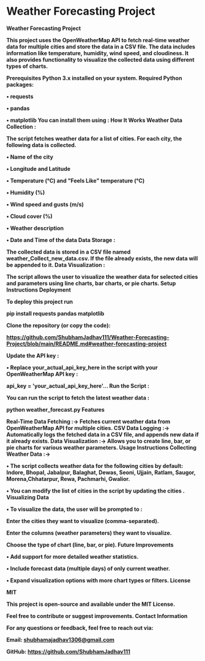 # Weather Forecasting Project
<b>
Weather Forecasting Project

This project uses the OpenWeatherMap API to fetch real-time weather data for multiple cities and store the data in a CSV file. The data includes information like temperature, humidity, wind speed, and cloudiness. It also provides functionality to visualize the collected data using different types of charts.

Prerequisites
Python 3.x installed on your system.
<b>
Required Python packages:

• requests

• pandas

• matplotlib
<b>
You can install them using :
<b>
How It Works
<b>
Weather Data Collection :

The script fetches weather data for a list of cities. For each city, the following data is collected.

• Name of the city

• Longitude and Latitude

• Temperature (°C) and "Feels Like" temperature (°C)

• Humidity (%)

• Wind speed and gusts (m/s)

• Cloud cover (%)

• Weather description

• Date and Time of the data
<b>
Data Storage :

The collected data is stored in a CSV file named weather_Collect_new_data.csv. If the file already exists, the new data will be appended to it.
<b>
Data Visualization :

The script allows the user to visualize the weather data for selected cities and parameters using line charts, bar charts, or pie charts.
<b>
Setup Instructions
<b>
Deployment

To deploy this project run

  pip install requests pandas matplotlib
  
Clone the repository (or copy the code):

https://github.com/ShubhamJadhav111/Weather-Forecasting-Project/blob/main/README.md#weather-forecasting-project

<b>
  
Update the API key :

• Replace your_actual_api_key_here in the script with your OpenWeatherMap API key :

api_key = 'your_actual_api_key_here'...
<b>
Run the Script :

You can run the script to fetch the latest weather data :

python weather_forecast.py
<b>
Features

Real-Time Data Fetching :-> Fetches current weather data from OpenWeatherMap API for multiple cities.
CSV Data Logging :-> Automatically logs the fetched data in a CSV file, and appends new data if it already exists.
Data Visualization :-> Allows you to create line, bar, or pie charts for various weather parameters.
<b>
Usage Instructions
<b>
Collecting Weather Data :->

• The script collects weather data for the following cities by default: Indore, Bhopal, Jabalpur, Balaghat, Dewas, Seoni, Ujjain, Ratlam, Saugor, Morena,Chhatarpur, Rewa, Pachmarhi, Gwalior.

• You can modify the list of cities in the script by updating the cities .
<b>
Visualizing Data

• To visualize the data, the user will be prompted to :

Enter the cities they want to visualize (comma-separated).

Enter the columns (weather parameters) they want to visualize.

Choose the type of chart (line, bar, or pie).
<b>
Future Improvements

• Add support for more detailed weather statistics.

• Include forecast data (multiple days) of only current weather.

• Expand visualization options with more chart types or filters.
<b>
License

MIT

This project is open-source and available under the MIT License.

Feel free to contribute or suggest improvements.
<b>
Contact Information

For any questions or feedback, feel free to reach out via:

Email: shubhamajadhav1306@gmail.com

GitHub: https://github.com/ShubhamJadhav111
